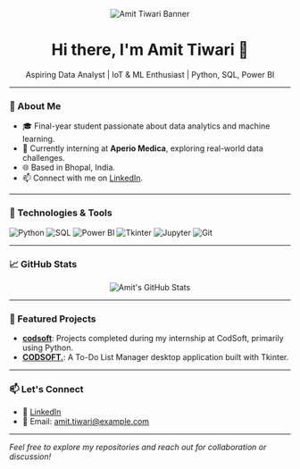 <!-- Profile Banner -->
<p align="center">
  <img src="https://user-images.githubusercontent.com/your-banner-image.png" alt="Amit Tiwari Banner" />
</p>

<h1 align="center">Hi there, I'm Amit Tiwari 👋</h1>

<p align="center">
  Aspiring Data Analyst | IoT & ML Enthusiast | Python, SQL, Power BI
</p>

---

### 🧠 About Me

- 🎓 Final-year student passionate about data analytics and machine learning.
- 💼 Currently interning at **Aperio Medica**, exploring real-world data challenges.
- 🌐 Based in Bhopal, India.
- 📫 Connect with me on [LinkedIn](https://www.linkedin.com/in/amit-tiwari-214197311).

---

### 🔧 Technologies & Tools

![Python](https://img.shields.io/badge/-Python-3776AB?style=flat-square&logo=python&logoColor=white)
![SQL](https://img.shields.io/badge/-SQL-4479A1?style=flat-square&logo=postgresql&logoColor=white)
![Power BI](https://img.shields.io/badge/-Power%20BI-F2C811?style=flat-square&logo=powerbi&logoColor=black)
![Tkinter](https://img.shields.io/badge/-Tkinter-FF6F00?style=flat-square&logo=python&logoColor=white)
![Jupyter](https://img.shields.io/badge/-Jupyter-F37626?style=flat-square&logo=jupyter&logoColor=white)
![Git](https://img.shields.io/badge/-Git-F05032?style=flat-square&logo=git&logoColor=white)

---

### 📈 GitHub Stats

<p align="center">
  <img src="https://github-readme-stats.vercel.app/api?username=Amit25122002&show_icons=true&theme=radical" alt="Amit's GitHub Stats" />
</p>

---

### 📌 Featured Projects

- [**codsoft**](https://github.com/Amit25122002/codsoft): Projects completed during my internship at CodSoft, primarily using Python.
- [**CODSOFT.**](https://github.com/Amit25122002/CODSOFT.): A To-Do List Manager desktop application built with Tkinter.

---

### 📫 Let's Connect

- 💼 [LinkedIn](https://www.linkedin.com/in/amit-tiwari-214197311)
- 📧 Email: amit.tiwari@example.com

---

*Feel free to explore my repositories and reach out for collaboration or discussion!*

